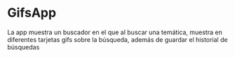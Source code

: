 # GifsApp
La app muestra un buscador en el que al buscar una temática, muestra en diferentes tarjetas gifs sobre la búsqueda, además de guardar el historial de búsquedas
